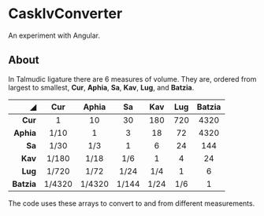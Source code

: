 # CasklvConverter

An experiment with Angular.

## About

In Talmudic ligature there are 6 measures of volume. They are, ordered from largest to smallest, **Cur**, **Aphia**, **Sa**, **Kav**, **Lug**, and **Batzia**.

   &#9698; |  Cur   | Aphia  |  Sa   | Kav  | Lug | Batzia
---------: | :----: | :----: | :---: | :--: | :-: | :----:
**Cur** |   1    |   10   |  30   | 180  | 720 |  4320
**Aphia** |  1/10  |   1    |   3   |  18  | 72  |  4320
**Sa** |  1/30  |  1/3   |   1   |  6   | 24  |  144
**Kav** | 1/180  |  1/18  |  1/6  |  1   |  4  |   24
**Lug** | 1/720  |  1/72  | 1/24  | 1/4  |  1  |   6
**Batzia** | 1/4320 | 1/4320 | 1/144 | 1/24 | 1/6 |   1

The code uses these arrays to convert to and from different measurements.
